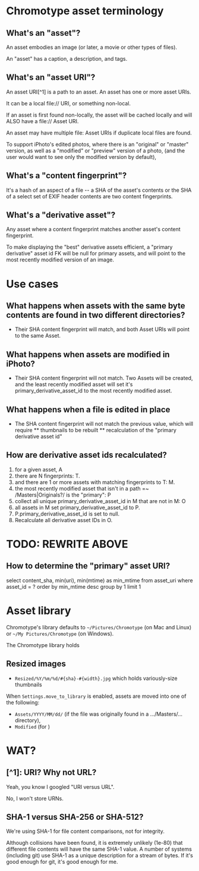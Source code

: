 # Chromotype asset terminology

## What's an "asset"?

An asset embodies an image (or later, a movie or other types of files).

An "asset" has a caption, a description, and tags.

## What's an "asset URI"?

An asset URI[^1] is a path to an asset. An asset has one or more asset URIs.

It can be a local file:// URI, or something non-local.

If an asset is first found non-locally, the asset will be cached
locally and will ALSO have a file:// Asset URI.

An asset may have multiple file: Asset URIs if duplicate local files are found.

To support iPhoto's edited photos, where there is an "original" or "master" version,
as well as a "modified" or "preview" version of a photo,
(and the user would want to see only the modified version by default),

## What's a "content fingerprint"?

It's a hash of an aspect of a file -- a SHA of the asset's contents or the SHA
of a select set of EXIF header contents are two content fingerprints.

## What's a "derivative asset"?

Any asset where a content fingerprint matches another asset's content fingerprint.

To make displaying the "best" derivative assets efficient, a "primary derivative" asset id FK
will be null for primary assets, and will point to the most recently modified version of an
image.

# Use cases

## What happens when assets with the same byte contents are found in two different directories?

* Their SHA content fingerprint will match, and both Asset URIs will point to the same Asset.

## What happens when assets are modified in iPhoto?

* Their SHA content fingerprint will not match. Two Assets will be created, and the least
recently modified asset will set it's primary_derivative_asset_id to the most recently
modified asset.

## What happens when a file is edited in place
* The SHA content fingerprint will not match the previous value, which will require
** thumbnails to be rebuilt
** recalculation of the "primary derivative asset id"

## How are derivative asset ids recalculated?

1. for a given asset, A
2. there are N fingerprints: T.
3. and there are 1 or more assets with matching fingerprints to T: M.
4. the most recently modified asset that isn't in a path =~ /Masters|Originals?/ is the "primary": P
5. collect all unique primary_derivative_asset_id in M that are not in M: O
5. all assets in M set primary_derivative_asset_id to P.
6. P.primary_derivative_asset_id is set to null.
7. Recalculate all derivative asset IDs in O.


# TODO: REWRITE ABOVE

## How to determine the "primary" asset URI?

select content_sha, min(uri), min(mtime) as min_mtime from asset_uri
where asset_id = ?
order by min_mtime desc
group by 1
limit 1



# Asset library

Chromotype's library defaults to `~/Pictures/Chromotype` (on Mac and Linux)
or `~/My Pictures/Chromotype` (on Windows).

The Chromotype library holds

## Resized images
* `Resized/%Y/%m/%d/#{sha}-#{width}.jpg` which holds variously-size thumbnails

When `Settings.move_to_library` is enabled, assets are moved into one of the following:

* `Assets/YYYY/MM/dd/` (if the file was originally found in a …/Masters/… directory),
* ```Modified``` (for )

# WAT?

## [^1]: URI? Why not URL?

Yeah, you know I googled "URI versus URL".

No, I won't store URNs.

## SHA-1 versus SHA-256 or SHA-512?

We're using SHA-1 for file content comparisons, not for integrity.

Although collisions have been found, it is extremely unlikely (1e-80) that different file contents
will have the same SHA-1 value. A number of systems (including git) use SHA-1 as a unique description
for a stream of bytes. If it's good enough for git, it's good enough for me.

